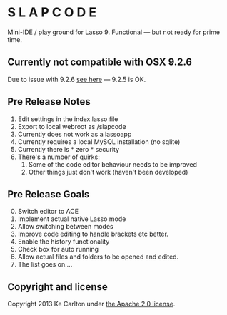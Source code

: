 S L A P C O D E
===============
Mini-IDE / play ground for Lasso 9.
Functional — but not ready for prime time.

Currently not compatible with OSX 9.2.6
---------------------------------------
Due to issue with 9.2.6 [see here](http://www.lassosoft.com/RhinoTrac?id=7647) — 9.2.5 is OK.

Pre Release Notes
-----------------
1. Edit settings in the index.lasso file
2. Export to local webroot as /slapcode
3. Currently does not work as a lassoapp
4. Currently requires a local MySQL installation (no sqlite)
5. Currently there is * zero * security 
6. There's a number of quirks:
	1. Some of the code editor behaviour needs to be improved 
	2. Other things just don't work (haven't been developed)

Pre Release Goals
-----------------
0. Switch editor to ACE
1. Implement actual native Lasso mode
2. Allow switching between modes
3. Improve code editing to handle brackets etc better.
4. Enable the history functionality
5. Check box for auto running
6. Allow actual files and folders to be opened and edited.
7. The list goes on....

## Copyright and license

Copyright 2013 Ke Carlton under [the Apache 2.0 license](LICENSE).

